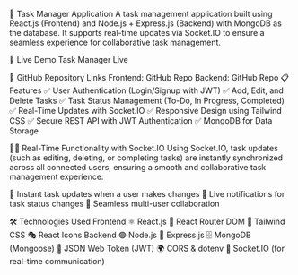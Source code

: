 🚀 Task Manager Application
A task management application built using React.js (Frontend) and Node.js + Express.js (Backend) with MongoDB as the database. It supports real-time updates via Socket.IO to ensure a seamless experience for collaborative task management.

🔗 Live Demo
Task Manager Live

📂 GitHub Repository Links
Frontend: GitHub Repo
Backend: GitHub Repo
📋 Features
✅ User Authentication (Login/Signup with JWT)
✅ Add, Edit, and Delete Tasks
✅ Task Status Management (To-Do, In Progress, Completed)
✅ Real-Time Updates with Socket.IO
✅ Responsive Design using Tailwind CSS
✅ Secure REST API with JWT Authentication
✅ MongoDB for Data Storage

🧑‍💻 Real-Time Functionality with Socket.IO
Using Socket.IO, task updates (such as editing, deleting, or completing tasks) are instantly synchronized across all connected users, ensuring a smooth and collaborative task management experience.

🔹 Instant task updates when a user makes changes
🔹 Live notifications for task status changes
🔹 Seamless multi-user collaboration

🛠️ Technologies Used
Frontend
⚛️ React.js
🚏 React Router DOM
🎨 Tailwind CSS
🎭 React Icons
Backend
🟢 Node.js
🚀 Express.js
🗄️ MongoDB (Mongoose)
🔐 JSON Web Token (JWT)
🌍 CORS & dotenv
🔄 Socket.IO (for real-time communication)
